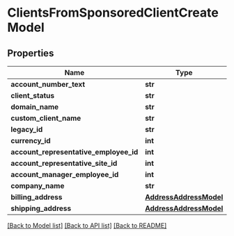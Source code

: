 # ClientsFromSponsoredClientCreateModel

## Properties
Name | Type | Description | Notes
------------ | ------------- | ------------- | -------------
**account_number_text** | **str** |  | [optional] 
**client_status** | **str** |  | [optional] 
**domain_name** | **str** |  | [optional] 
**custom_client_name** | **str** |  | [optional] 
**legacy_id** | **str** |  | [optional] 
**currency_id** | **int** |  | [optional] 
**account_representative_employee_id** | **int** |  | [optional] 
**account_representative_site_id** | **int** |  | [optional] 
**account_manager_employee_id** | **int** |  | [optional] 
**company_name** | **str** |  | [optional] 
**billing_address** | [**AddressAddressModel**](AddressAddressModel.md) |  | [optional] 
**shipping_address** | [**AddressAddressModel**](AddressAddressModel.md) |  | [optional] 

[[Back to Model list]](../README.md#documentation-for-models) [[Back to API list]](../README.md#documentation-for-api-endpoints) [[Back to README]](../README.md)


